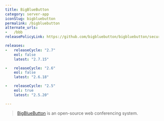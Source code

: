 ```yaml
---
title: BigBlueButton
category: server-app
iconSlug: bigbluebutton
permalink: /bigbluebutton
alternate_urls:
-   /bbb
releasePolicyLink: https://github.com/bigbluebutton/bigbluebutton/security

releases:
-   releaseCycle: "2.7"
    eol: false
    latest: "2.7.15"

-   releaseCycle: "2.6"
    eol: false
    latest: "2.6.18"

-   releaseCycle: "2.5"
    eol: true
    latest: "2.5.20"

---
```


> [BigBlueButton](https://bigbluebutton.org/) is an open-source web conferencing system.
